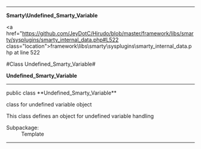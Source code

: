 
- - -

**Smarty\Undefined_Smarty_Variable**


<a href="https://github.com/JeyDotC/Hirudo/blob/master/framework/libs/smarty/sysplugins/smarty_internal_data.php#L522 class="location">framework\libs\smarty\sysplugins\smarty_internal_data.php at line 522</a>

#Class Undefined_Smarty_Variable#

**Undefined_Smarty_Variable**




- - -

<p class="signature">public  class **Undefined_Smarty_Variable**</p>

<div class="comment" id="overview_description"><p>class for undefined variable object</p><p>This class defines an object for undefined variable handling</p></div>

<dl>
<dt>Subpackage:</dt>
<dd>Template</dd>
</dl>


- - -

